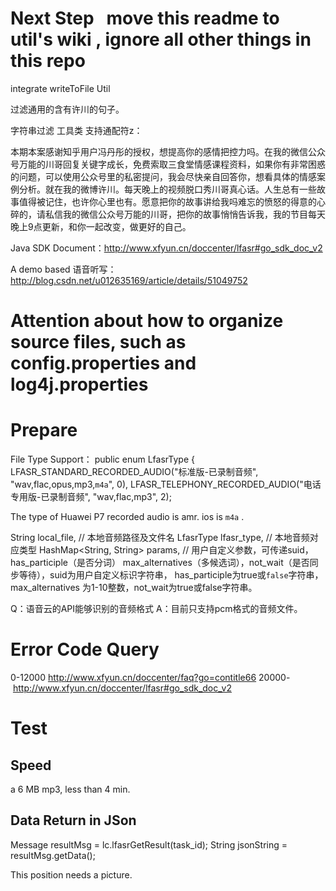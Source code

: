 
# Next Step   move this readme to util's wiki , ignore all other things in this repo
integrate writeToFile Util

过滤通用的含有许川的句子。

字符串过滤 工具类  支持通配符z：


本期本案感谢知乎用户冯丹彤的授权，想提高你的感情把控力吗。在我的微信公众号万能的川哥回复关键字成长，免费索取三食堂情感课程资料，如果你有非常困惑的问题，可以使用公众号里的私密提问，我会尽快亲自回答你，想看具体的情感案例分析。就在我的微博许川。每天晚上的视频脱口秀川哥真心话。人生总有一些故事值得被记住，也许你心里也有。愿意把你的故事讲给我吗难忘的愤怒的得意的心碎的，请私信我的微信公众号万能的川哥，把你的故事悄悄告诉我，我的节目每天晚上9点更新，和你一起改变，做更好的自己。



Java SDK Document：http://www.xfyun.cn/doccenter/lfasr#go_sdk_doc_v2

A demo based 语音听写： http://blog.csdn.net/u012635169/article/details/51049752

# Attention about how to organize source  files, such as config.properties and log4j.properties



# Prepare

File Type Support：
    public enum LfasrType {
    LFASR_STANDARD_RECORDED_AUDIO("标准版-已录制音频", "wav,flac,opus,mp3,`m4a`", 0),
    LFASR_TELEPHONY_RECORDED_AUDIO("电话专用版-已录制音频", "wav,flac,mp3", 2);

The type of Huawei P7 recorded audio is amr.
ios is `m4a` .

String local_file, // 本地音频路径及文件名 
LfasrType lfasr_type, // 本地音频对应类型
HashMap<String, String> params, // 用户自定义参数，可传递suid，has_participle（是否分词）
    max_alternatives（多候选词），not_wait（是否同步等待），suid为用户自定义标识字符串，
    has_participle为true或`false`字符串，max_alternatives 为1-10整数，not_wait为true或false字符串。

Q：语音云的API能够识别的音频格式
A：目前只支持pcm格式的音频文件。


# Error Code Query


0-12000 http://www.xfyun.cn/doccenter/faq?go=contitle66
20000-  http://www.xfyun.cn/doccenter/lfasr#go_sdk_doc_v2




# Test
## Speed
  a 6 MB mp3, less than 4 min.

## Data Return in JSon
Message resultMsg = lc.lfasrGetResult(task_id);
String jsonString = resultMsg.getData();

This position needs a picture.


  
